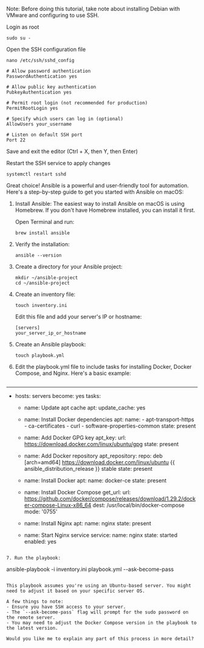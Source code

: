Note: Before doing this tutorial, take note about installing Debian with VMware and configuring to use SSH.

Login as root

```sudo su -```

Open the SSH configuration file

```nano /etc/ssh/sshd_config```

```
# Allow password authentication
PasswordAuthentication yes

# Allow public key authentication
PubkeyAuthentication yes

# Permit root login (not recommended for production)
PermitRootLogin yes

# Specify which users can log in (optional)
AllowUsers your_username

# Listen on default SSH port
Port 22
```

Save and exit the editor (Ctrl + X, then Y, then Enter)

Restart the SSH service to apply changes

```systemctl restart sshd```

Great choice! Ansible is a powerful and user-friendly tool for automation. Here's a step-by-step guide to get you started with Ansible on macOS:

1. Install Ansible:
   The easiest way to install Ansible on macOS is using Homebrew. If you don't have Homebrew installed, you can install it first.

   Open Terminal and run:
   ```
   brew install ansible
   ```

2. Verify the installation:
   ```
   ansible --version
   ```

3. Create a directory for your Ansible project:
   ```
   mkdir ~/ansible-project
   cd ~/ansible-project
   ```

4. Create an inventory file:
   ```
   touch inventory.ini
   ```
   Edit this file and add your server's IP or hostname:
   ```
   [servers]
   your_server_ip_or_hostname
   ```

5. Create an Ansible playbook:
   ```
   touch playbook.yml
   ```

6. Edit the playbook.yml file to include tasks for installing Docker, Docker Compose, and Nginx. Here's a basic example:

   

   ```yaml
---
   - hosts: servers
     become: yes
     tasks:
       - name: Update apt cache
         apt:
           update_cache: yes

       - name: Install Docker dependencies
         apt:
           name:
             - apt-transport-https
             - ca-certificates
             - curl
             - software-properties-common
           state: present

       - name: Add Docker GPG key
         apt_key:
           url: https://download.docker.com/linux/ubuntu/gpg
           state: present

       - name: Add Docker repository
         apt_repository:
           repo: deb [arch=amd64] https://download.docker.com/linux/ubuntu {{ ansible_distribution_release }} stable
           state: present

       - name: Install Docker
         apt:
           name: docker-ce
           state: present

       - name: Install Docker Compose
         get_url:
           url: https://github.com/docker/compose/releases/download/1.29.2/docker-compose-Linux-x86_64
           dest: /usr/local/bin/docker-compose
           mode: '0755'

       - name: Install Nginx
         apt:
           name: nginx
           state: present

       - name: Start Nginx service
         service:
           name: nginx
           state: started
           enabled: yes
   
```

7. Run the playbook:
   ```
   ansible-playbook -i inventory.ini playbook.yml --ask-become-pass
   ```

This playbook assumes you're using an Ubuntu-based server. You might need to adjust it based on your specific server OS.

A few things to note:
- Ensure you have SSH access to your server.
- The `--ask-become-pass` flag will prompt for the sudo password on the remote server.
- You may need to adjust the Docker Compose version in the playbook to the latest version.

Would you like me to explain any part of this process in more detail?